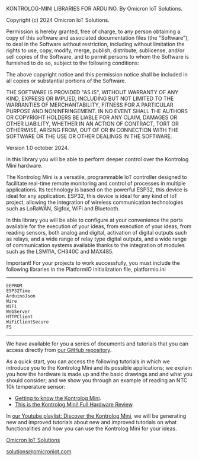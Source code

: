 KONTROLOG-MINI LIBRARIES FOR ARDUINO.
By Omicron IoT Solutions.
	
    
Copyright (c) 2024 Omicron IoT Solutions.

Permission is hereby granted, free of charge, to any person obtaining a copy of this software and associated documentation files (the "Software"), to deal in the Software without restriction, including without limitation the rights to use, copy, modify, merge, publish, distribute, sublicense, and/or sell copies of the Software, and to permit persons to whom the Software is furnished to do so, subject to the following conditions:

The above copyright notice and this permission notice shall be included in all copies or substantial portions of the Software.

THE SOFTWARE IS PROVIDED "AS IS", WITHOUT WARRANTY OF ANY KIND, EXPRESS OR IMPLIED, INCLUDING BUT NOT LIMITED TO THE WARRANTIES OF MERCHANTABILITY, FITNESS FOR A PARTICULAR PURPOSE AND NONINFRINGEMENT. IN NO EVENT SHALL THE AUTHORS OR COPYRIGHT HOLDERS BE LIABLE FOR ANY CLAIM, DAMAGES OR OTHER LIABILITY, WHETHER IN AN ACTION OF CONTRACT, TORT OR OTHERWISE, ARISING FROM, OUT OF OR IN CONNECTION WITH THE SOFTWARE OR THE USE OR OTHER DEALINGS IN THE SOFTWARE.

Version 1.0 october 2024.

In this library you will be able to perform deeper control over the Kontrolog Mini hardware.

The Kontrolog Mini is a versatile, programmable IoT controller designed to facilitate real-time remote monitoring and control of processes in multiple applications. Its technology is based on the powerful ESP32, this device is ideal for any application. ESP32, this device is ideal for any kind of IoT project, allowing the integration of wireless communication technologies such as LoRaWAN, Sigfox, WiFi and Bluetooth.

In this library you will be able to configure at your convenience the ports available for the execution of your ideas, from execution of your ideas, from reading sensors, both analog and digital, activation of digital outputs such as relays, and a wide range of relay type digital outputs, and a wide range of communication systems available thanks to the integration of modules such as the LSM11A, CH340C and MAX485.

Important!
For your projects to work successfully, you must include the following libraries in the PlatformIO initialization file, platformio.ini

**************************************************************************************************************************************
    EEPROM
    ESP32Time
    ArduinoJson
    Wire
    WiFi
    WebServer
    HTTPClient
    WiFiClientSecure
    FS
**************************************************************************************************************************************

We have available for you a series of documents and tutorials that you can access directly from [our GitHub repository](https://github.com/Omicron-IoT-Solutions/Kontrolog-Mini).

As a quick start, you can access the following tutorials in which we introduce you to the Kontrolog Mini and its possible applications; we explain you how the hardware is made up and the basic drawings and and what you should consider; and we show you through an example of reading an NTC 10k temperature sensor:

- [Getting to know the Kontrolog Mini](https://youtu.be/A-u6I39MJpE).
- [This is the Kontrolog Mini! Full Hardware Review](https://youtu.be/Ibu8fl2TTMs).

In [our Youtube playlist: Discover the Kontrolog Mini](https://www.youtube.com/watch?v=A-u6I39MJpE&list=PLyuRcsMDP86IX-V9vOogLy5s5wDVxQtYA), we will be generating new and improved tutorials about new and improved tutorials on what functionalities and how you can use the Kontrolog Mini for your ideas.

[Omicron IoT Solutions](https://omicroniot.com/)

solutions@omicroniot.com